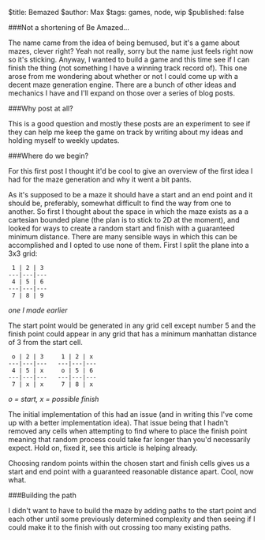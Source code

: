 $title: Bemazed
$author: Max
$tags: games, node, wip
$published: false

###Not a shortening of Be Amazed...

The name came from the idea of being bemused, but it&#39;s a game about mazes,
clever right? Yeah not really, sorry but the name just feels right now so it&#39;s
sticking. Anyway, I wanted to build a game and this time see if I can finish the
thing (not something I have a winning track record of). This one arose from me
wondering about whether or not I could come up with a decent maze generation
engine. There are a bunch of other ideas and mechanics I have and I&#39;ll expand
on those over a series of blog posts.

###Why post at all?

This is a good question and mostly these posts are an experiment to see if they
can help me keep the game on track by writing about my ideas and holding myself
to weekly updates.

###Where do we begin?

For this first post I thought it'd be cool to give an overview of the first
idea I had for the maze generation and why it went a bit pants. 

As it's supposed to be a maze it should have a start and an end point and
it should be, preferably, somewhat difficult to find the way from one to
another. So first I thought about the space in which the maze exists as a
a cartesian bounded plane (the plan is to stick to 2D at the moment), and
looked for ways to create a random start and finish with a guaranteed minimum
distance. There are many sensible ways in which this can be accomplished and I 
opted to use none of them. First I split the plane into a 3x3 grid:

~~~
 1 | 2 | 3
---|---|---
 4 | 5 | 6
---|---|---
 7 | 8 | 9
~~~
_one I made earlier_

The start point would be generated in any grid cell except number 5 and
the finish point could appear in any grid that has a minimum manhattan 
distance of 3 from the start cell.

~~~
 o | 2 | 3     1 | 2 | x
---|---|---   ---|---|---
 4 | 5 | x     o | 5 | 6 
---|---|---   ---|---|---
 7 | x | x     7 | 8 | x
~~~
_o = start, x = possible finish_

The initial implementation of this had an issue (and in writing this I've
come up with a better implementation idea). That issue being that I hadn't
removed any cells when attempting to find where to place the finish point meaning
that random process could take far longer than you'd necessarily expect. Hold on, 
fixed it, see this article is helping already.

Choosing random points within the chosen start and finish cells gives us a start
and end point with a guaranteed reasonable distance apart. Cool, now what.

###Building the path

I didn't want to have to build the maze by adding paths to the start point and
each other until some previously determined complexity and then seeing if I could
make it to the finish with out crossing too many existing paths.


